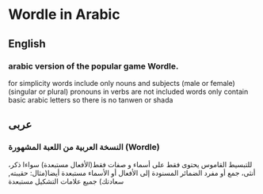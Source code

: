 # Wordle in Arabic
## English
### arabic version of the popular game Wordle.

for simplicity words include only nouns and subjects (male or female) (singular or plural)
pronouns in verbs are not included
words only contain basic arabic letters so there is no tanwen or shada
## عربى
### النسخة العربية من اللعبة المشهورة (Wordle)
للتبسيط القاموس يحتوى فقط على أسماء و صفات فقط(الأفعال مستبعدة) سواءا ذكر، أنثى، جمع أو مفرد
الضمائر المسنودة إلى الأفعال أو الأسماء مستبعدة أيضا(مثال: حقيبته, سعادتك)
جميع علامات التشكيل مستبعدة
